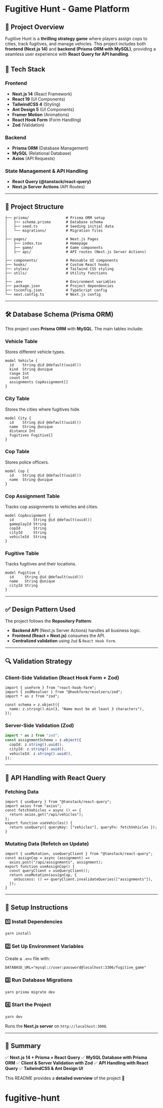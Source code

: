 # Fugitive Hunt - Game Platform

## 📌 Project Overview

Fugitive Hunt is a **thrilling strategy game** where players assign cops to cities, track fugitives, and manage vehicles. This project includes both **frontend (Next.js 14)** and **backend (Prisma ORM with MySQL)**, providing a seamless user experience with **React Query for API handling**.

## 🚀 Tech Stack

### **Frontend**

- **Next.js 14** (React Framework)
- **React 19** (UI Components)
- **TailwindCSS 4** (Styling)
- **Ant Design 5** (UI Components)
- **Framer Motion** (Animations)
- **React Hook Form** (Form Handling)
- **Zod** (Validation)

### **Backend**

- **Prisma ORM** (Database Management)
- **MySQL** (Relational Database)
- **Axios** (API Requests)

### **State Management & API Handling**

- **React Query (@tanstack/react-query)**
- **Next.js Server Actions** (API Routes)

---

## 📂 Project Structure

```
├── prisma/                 # Prisma ORM setup
│   ├── schema.prisma       # Database schema
│   ├── seed.ts             # Seeding initial data
│   └── migrations/         # Migration files
│
├── pages/                  # Next.js Pages
│   ├── index.tsx           # Homepage
│   ├── game/               # Game components
│   ├── api/                # API routes (Next.js Server Actions)
│
├── components/             # Reusable UI components
├── hooks/                  # Custom React hooks
├── styles/                 # Tailwind CSS styling
├── utils/                  # Utility functions
│
├── .env                    # Environment variables
├── package.json            # Project dependencies
├── tsconfig.json           # TypeScript config
└── next.config.ts          # Next.js config
```

---

## 🛠 Database Schema (Prisma ORM)

This project uses **Prisma ORM** with **MySQL**. The main tables include:

### **Vehicle Table**

Stores different vehicle types.

```prisma
model Vehicle {
  id    String @id @default(uuid())
  kind  String @unique
  range Int
  count Int
  assignments CopAssignment[]
}
```

### **City Table**

Stores the cities where fugitives hide.

```prisma
model City {
  id    String @id @default(uuid())
  name  String @unique
  distance Int
  fugitives Fugitive[]
}
```

### **Cop Table**

Stores police officers.

```prisma
model Cop {
  id    String @id @default(uuid())
  name  String @unique
}
```

### **Cop Assignment Table**

Tracks cop assignments to vehicles and cities.

```prisma
model CopAssignment {
  id         String @id @default(uuid())
  gameplayId String
  copId      String
  cityId     String
  vehicleId  String
}
```

### **Fugitive Table**

Tracks fugitives and their locations.

```prisma
model Fugitive {
  id     String @id @default(uuid())
  name   String @unique
  cityId String
}
```

---

## ✅ Design Pattern Used

The project follows the **Repository Pattern**:

- **Backend API** (Next.js Server Actions) handles all business logic.
- **Frontend (React + Next.js)** consumes the API.
- **Centralized validation** using `Zod` & `React Hook Form`.

---

## 🔍 Validation Strategy

### **Client-Side Validation (React Hook Form + Zod)**

```tsx
import { useForm } from "react-hook-form";
import { zodResolver } from "@hookform/resolvers/zod";
import * as z from "zod";

const schema = z.object({
  name: z.string().min(3, "Name must be at least 3 characters"),
});
```

### **Server-Side Validation (Zod)**

```ts
import * as z from "zod";
const assignmentSchema = z.object({
  copId: z.string().uuid(),
  cityId: z.string().uuid(),
  vehicleId: z.string().uuid(),
});
```

---

## 🔄 API Handling with React Query

### **Fetching Data**

```tsx
import { useQuery } from "@tanstack/react-query";
import axios from "axios";
const fetchVehicles = async () => {
  return axios.get("/api/vehicles");
};
export function useVehicles() {
  return useQuery({ queryKey: ["vehicles"], queryFn: fetchVehicles });
}
```

### **Mutating Data (Refetch on Update)**

```tsx
import { useMutation, useQueryClient } from "@tanstack/react-query";
const assignCop = async (assignment) =>
  axios.post("/api/assignments", assignment);
export function useAssignCop() {
  const queryClient = useQueryClient();
  return useMutation(assignCop, {
    onSuccess: () => queryClient.invalidateQueries(["assignments"]),
  });
}
```

---

## 🚀 Setup Instructions

### **1️⃣ Install Dependencies**

```sh
yarn install
```

### **2️⃣ Set Up Environment Variables**

Create a `.env` file with:

```
DATABASE_URL="mysql://user:password@localhost:3306/fugitive_game"
```

### **3️⃣ Run Database Migrations**

```sh
yarn prisma migrate dev
```

### **4️⃣ Start the Project**

```sh
yarn dev
```

Runs the **Next.js server** on `http://localhost:3000`.

---

## 🔗 Summary

✅ **Next.js 14 + Prisma + React Query**
✅ **MySQL Database with Prisma ORM**
✅ **Client & Server Validation with Zod**
✅ **API Handling with React Query**
✅ **TailwindCSS & Ant Design UI**

This README provides a **detailed overview** of the project 🚀
# fugitive-hunt
